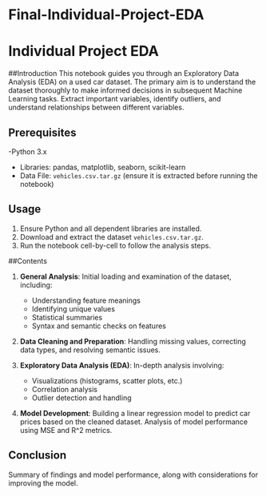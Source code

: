 # Final-Individual-Project-EDA
# Individual Project EDA

##Introduction
This notebook guides you through an Exploratory Data Analysis (EDA) on a used car dataset. The primary aim is to understand the dataset thoroughly to make informed decisions in subsequent Machine Learning tasks. Extract important variables, identify outliers, and understand relationships between different variables.

## Prerequisites
-Python 3.x
- Libraries: pandas, matplotlib, seaborn, scikit-learn
- Data File: `vehicles.csv.tar.gz` (ensure it is extracted before running the notebook)

## Usage
1. Ensure Python and all dependent libraries are installed.
2. Download and extract the dataset `vehicles.csv.tar.gz`.
3. Run the notebook cell-by-cell to follow the analysis steps.

##Contents
1. **General Analysis**: Initial loading and examination of the dataset, including:
    - Understanding feature meanings
    - Identifying unique values
    - Statistical summaries
    - Syntax and semantic checks on features

2. **Data Cleaning and Preparation**: Handling missing values, correcting data types, and resolving semantic issues.

3. **Exploratory Data Analysis (EDA)**: In-depth analysis involving:
    - Visualizations (histograms, scatter plots, etc.)
    - Correlation analysis
    - Outlier detection and handling

4. **Model Development**: Building a linear regression model to predict car prices based on the cleaned dataset. Analysis of model performance using MSE and R^2 metrics.

## Conclusion
Summary of findings and model performance, along with considerations for improving the model.
